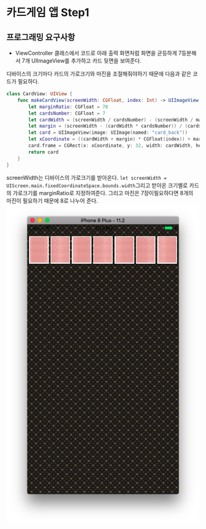 # 카드게임 앱 Step1
## 프로그래밍 요구사항
* ViewController 클래스에서 코드로 아래 출력 화면처럼 화면을 균등하게 7등분해서 7개 UIImageView를 추가하고 카드 뒷면을 보여준다.

디바이스의 크기마다 카드의 가로크기와 마진을 조절해줘야하기 때문에 다음과 같은 코드가 필요하다.
```swift
class CardView: UIView {
    func makeCardView(screenWidth: CGFloat, index: Int) -> UIImageView {
        let marginRatio: CGFloat = 70
        let cardsNumber: CGFloat = 7
        let cardWidth = (screenWidth / cardsNumber) - (screenWidth / marginRatio)
        let margin = (screenWidth - (cardWidth * cardsNumber)) / (cardsNumber + 1)
        let card = UIImageView(image: UIImage(named: "card_back"))
        let xCoordinate = ((cardWidth + margin) * CGFloat(index)) + margin
        card.frame = CGRect(x: xCoordinate, y: 32, width: cardWidth, height: (screenWidth / cardsNumber) * 1.27)
        return card
    }
}
```
screenWidth는 디바이스의 가로크기를 받아온다. ```let screenWidth = UIScreen.main.fixedCoordinateSpace.bounds.width```그리고 받아온 크기별로
카드의 가로크기를 marginRatio로 지정하여준다. 그리고 마진은 7장이필요하다면 8개의 마진이 필요하기 때문에 8로 나누어 준다.
![Step1](./ScreenShot/step1.png)
